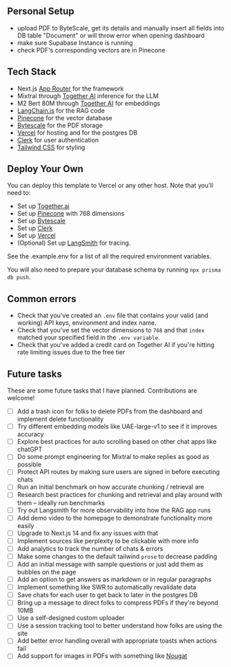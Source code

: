 ## Personal Setup
- upload PDF to ByteScale, get its details and manually insert all fields into DB table "Document" or will throw error when opening dashboard
- make sure Supabase Instance is running
- check PDF's corresponding vectors are in Pinecone

## Tech Stack

- Next.js [App Router](https://nextjs.org/docs/app) for the framework
- Mixtral through [Together AI](https://dub.sh/together-ai) inference for the LLM
- M2 Bert 80M through [Together AI](https://dub.sh/together-ai) for embeddings
- [LangChain.js](https://js.langchain.com/docs/get_started/introduction/) for the RAG code
- [Pinecone](https://www.pinecone.io/) for the vector database
- [Bytescale](https://www.bytescale.com/) for the PDF storage
- [Vercel](https://vercel.com/) for hosting and for the postgres DB
- [Clerk](https://clerk.dev/) for user authentication
- [Tailwind CSS](https://tailwindcss.com/) for styling

## Deploy Your Own

You can deploy this template to Vercel or any other host. Note that you'll need to:

- Set up [Together.ai](https://dub.sh/together-ai/)
- Set up [Pinecone](https://www.pinecone.io/) with 768 dimensions
- Set up [Bytescale](https://www.bytescale.com/)
- Set up [Clerk](https://clerk.dev/)
- Set up [Vercel](https://vercel.com/)
- (Optional) Set up [LangSmith](https://smith.langchain.com/) for tracing.

See the .example.env for a list of all the required environment variables.

You will also need to prepare your database schema by running `npx prisma db push`.

## Common errors

- Check that you've created an `.env` file that contains your valid (and working) API keys, environment and index name.
- Check that you've set the vector dimensions to `768` and that `index` matched your specified field in the `.env variable`.
- Check that you've added a credit card on Together AI if you're hitting rate limiting issues due to the free tier

## Future tasks

These are some future tasks that I have planned. Contributions are welcome!

- [ ] Add a trash icon for folks to delete PDFs from the dashboard and implement delete functionality
- [ ] Try different embedding models like UAE-large-v1 to see if it improves accuracy
- [ ] Explore best practices for auto scrolling based on other chat apps like chatGPT
- [ ] Do some prompt engineering for Mixtral to make replies as good as possible
- [ ] Protect API routes by making sure users are signed in before executing chats
- [ ] Run an initial benchmark on how accurate chunking / retrieval are
- [ ] Research best practices for chunking and retrieval and play around with them – ideally run benchmarks
- [ ] Try out Langsmith for more observability into how the RAG app runs
- [ ] Add demo video to the homepage to demonstrate functionality more easily
- [ ] Upgrade to Next.js 14 and fix any issues with that
- [ ] Implement sources like perplexity to be clickable with more info
- [ ] Add analytics to track the number of chats & errors
- [ ] Make some changes to the default tailwind `prose` to decrease padding
- [ ] Add an initial message with sample questions or just add them as bubbles on the page
- [ ] Add an option to get answers as markdown or in regular paragraphs
- [ ] Implement something like SWR to automatically revalidate data
- [ ] Save chats for each user to get back to later in the postgres DB
- [ ] Bring up a message to direct folks to compress PDFs if they're beyond 10MB
- [ ] Use a self-designed custom uploader
- [ ] Use a session tracking tool to better understand how folks are using the site
- [ ] Add better error handling overall with appropriate toasts when actions fail
- [ ] Add support for images in PDFs with something like [Nougat](https://replicate.com/meta/nougat)

